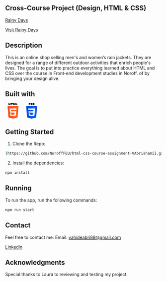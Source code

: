 ## Cross-Course Project (Design, HTML & CSS) 

[Rainy Days](https://github.com/NoroffFEU/html-css-course-assignment-VAbrishamii/blob/main/Screenshot%202024.png)

[Visit Rainy Days](https://euphonious-sable-c9725c.netlify.app/)

## Description 
This is an online shop selling men's and women’s rain jackets. They are designed for a range of different outdoor activities that enrich people's lives. The goal is to put into practice everything learned about HTML and CSS over the course in Front-end development studies in Noroff. of by bringing your design alive.

## Built with 

<div style="display: flex; gap: 10px;">
   <img src="https://github.com/NoroffFEU/html-css-course-assignment-VAbrishamii/blob/main/html-5.png" alt="Icon" width="50" height="50">
   <img src="https://github.com/NoroffFEU/html-css-course-assignment-VAbrishamii/blob/main/css-3.png" alt="Icon" width="50" height="50">
</div>

## Getting Started
1. Clone the Repo:
  ```sh
  (https://github.com/NoroffFEU/html-css-course-assignment-VAbrishamii.git)

  ```
2. Install the dependencies:  
  ```sh
  npm install
  ```
## Running 
To run the app, run the following commands:
  ```sh
  npm run start
  ```
## Contact 

Feel free to contact me:
Email: vahideabri89@gmail.com

[Linkedin](linkedin.com/in/vahideh-abrishami-53b206170)

## Acknowledgments
Special thanks to Laura to reviewing and testing my project.





